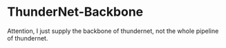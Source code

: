 # ThunderNet-Backbone
Attention, I just supply the backbone of thundernet, not the whole pipeline of thundernet.
